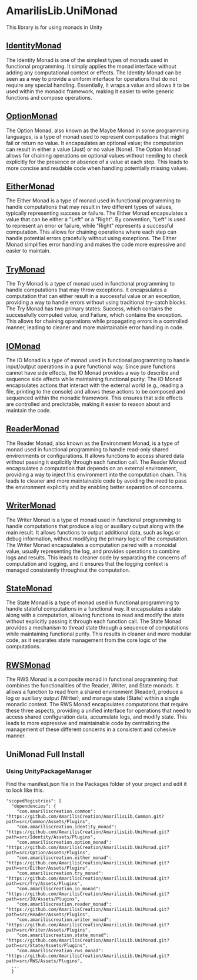 ﻿# AmarilisLib.UniMonad
This library is for using monads in Unity

## [IdentityMonad](https://github.com/AmarilisCreation/AmarilisLib.UniMonad/tree/master/src/Identity/Assets/Plugins)
The Identity Monad is one of the simplest types of monads used in functional programming. It simply applies the monad interface without adding any computational context or effects. The Identity Monad can be seen as a way to provide a uniform interface for operations that do not require any special handling. Essentially, it wraps a value and allows it to be used within the monadic framework, making it easier to write generic functions and compose operations.

## [OptionMonad](https://github.com/AmarilisCreation/AmarilisLib.UniMonad/tree/master/src/Option/Assets/Plugins)
The Option Monad, also known as the Maybe Monad in some programming languages, is a type of monad used to represent computations that might fail or return no value. It encapsulates an optional value; the computation can result in either a value (Just) or no value (None). The Option Monad allows for chaining operations on optional values without needing to check explicitly for the presence or absence of a value at each step. This leads to more concise and readable code when handling potentially missing values.

## [EitherMonad](https://github.com/AmarilisCreation/AmarilisLib.UniMonad/tree/master/src/Either/Assets/Plugins)
The Either Monad is a type of monad used in functional programming to handle computations that may result in two different types of values, typically representing success or failure. The Either Monad encapsulates a value that can be either a "Left" or a "Right". By convention, "Left" is used to represent an error or failure, while "Right" represents a successful computation. This allows for chaining operations where each step can handle potential errors gracefully without using exceptions. The Either Monad simplifies error handling and makes the code more expressive and easier to maintain.

## [TryMonad](https://github.com/AmarilisCreation/AmarilisLib.UniMonad/tree/master/src/Try/Assets/Plugins)
The Try Monad is a type of monad used in functional programming to handle computations that may throw exceptions. It encapsulates a computation that can either result in a successful value or an exception, providing a way to handle errors without using traditional try-catch blocks. The Try Monad has two primary states: Success, which contains the successfully computed value, and Failure, which contains the exception. This allows for chaining operations while propagating errors in a controlled manner, leading to cleaner and more maintainable error handling in code.

## [IOMonad](https://github.com/AmarilisCreation/AmarilisLib.UniMonad/tree/master/src/IO/Assets/Plugins)
The IO Monad is a type of monad used in functional programming to handle input/output operations in a pure functional way. Since pure functions cannot have side effects, the IO Monad provides a way to describe and sequence side effects while maintaining functional purity. The IO Monad encapsulates actions that interact with the external world (e.g., reading a file, printing to the console) and allows these actions to be composed and sequenced within the monadic framework. This ensures that side effects are controlled and predictable, making it easier to reason about and maintain the code.

## [ReaderMonad](https://github.com/AmarilisCreation/AmarilisLib.UniMonad/tree/master/src/Reader/Assets/Plugins)
The Reader Monad, also known as the Environment Monad, is a type of monad used in functional programming to handle read-only shared environments or configurations. It allows functions to access shared data without passing it explicitly through each function call. The Reader Monad encapsulates a computation that depends on an external environment, providing a way to inject this environment into the computation chain. This leads to cleaner and more maintainable code by avoiding the need to pass the environment explicitly and by enabling better separation of concerns.

## [WriterMonad](https://github.com/AmarilisCreation/AmarilisLib.UniMonad/tree/master/src/Writer/Assets/Plugins)
The Writer Monad is a type of monad used in functional programming to handle computations that produce a log or auxiliary output along with the main result. It allows functions to output additional data, such as logs or debug information, without modifying the primary logic of the computation. The Writer Monad encapsulates a computation paired with a monoidal value, usually representing the log, and provides operations to combine logs and results. This leads to cleaner code by separating the concerns of computation and logging, and it ensures that the logging context is managed consistently throughout the computation.

## [StateMonad](https://github.com/AmarilisCreation/AmarilisLib.UniMonad/tree/master/src/State/Assets/Plugins)
The State Monad is a type of monad used in functional programming to handle stateful computations in a functional way. It encapsulates a state along with a computation, allowing functions to read and modify the state without explicitly passing it through each function call. The State Monad provides a mechanism to thread state through a sequence of computations while maintaining functional purity. This results in cleaner and more modular code, as it separates state management from the core logic of the computations.

## [RWSMonad](https://github.com/AmarilisCreation/AmarilisLib.UniMonad/tree/master/src/RWS/Assets/Plugins)
The RWS Monad is a composite monad in functional programming that combines the functionalities of the Reader, Writer, and State monads. It allows a function to read from a shared environment (Reader), produce a log or auxiliary output (Writer), and manage state (State) within a single monadic context. The RWS Monad encapsulates computations that require these three aspects, providing a unified interface for operations that need to access shared configuration data, accumulate logs, and modify state. This leads to more expressive and maintainable code by centralizing the management of these different concerns in a consistent and cohesive manner.

## UniMonad Full Install
### Using UnityPackageManager
Find the manifest.json file in the Packages folder of your project and edit it to look like this.
```
"scopedRegistries": [
  "dependencies": {
    "com.amariliscreation.common": "https://github.com/AmarilisCreation/AmarilisLib.Common.git?path=src/Common/Assets/Plugins",
    "com.amariliscreation.identity_monad": "https://github.com/AmarilisCreation/AmarilisLib.UniMonad.git?path=src/Identity/Assets/Plugins",
    "com.amariliscreation.option_monad": "https://github.com/AmarilisCreation/AmarilisLib.UniMonad.git?path=src/Option/Assets/Plugins",
    "com.amariliscreation.either_monad": "https://github.com/AmarilisCreation/AmarilisLib.UniMonad.git?path=src/Either/Assets/Plugins",
    "com.amariliscreation.try_monad": "https://github.com/AmarilisCreation/AmarilisLib.UniMonad.git?path=src/Try/Assets/Plugins",
    "com.amariliscreation.io_monad": "https://github.com/AmarilisCreation/AmarilisLib.UniMonad.git?path=src/IO/Assets/Plugins",
    "com.amariliscreation.reader_monad": "https://github.com/AmarilisCreation/AmarilisLib.UniMonad.git?path=src/Reader/Assets/Plugins",
    "com.amariliscreation.writer_monad": "https://github.com/AmarilisCreation/AmarilisLib.UniMonad.git?path=src/Writer/Assets/Plugins",
    "com.amariliscreation.state_monad": "https://github.com/AmarilisCreation/AmarilisLib.UniMonad.git?path=src/State/Assets/Plugins",
    "com.amariliscreation.rws_monad": "https://github.com/AmarilisCreation/AmarilisLib.UniMonad.git?path=src/RWS/Assets/Plugins",
  ...
  }
```